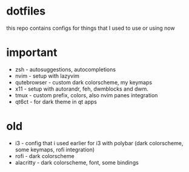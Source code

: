 # dotfiles

this repo contains configs for things that I used to use or using now

# important

- zsh - autosuggestions, autocompletions
- nvim - setup with lazyvim
- qutebrowser - custom dark colorscheme, my keymaps
- x11 - setup with autorandr, feh, dwmblocks and dwm.
- tmux - custom prefix, colors, also nvim panes integration
- qt6ct - for dark theme in qt apps

# old

- i3 - config that i used earlier for i3 with polybar (dark colorscheme, some keymaps, rofi integration)
- rofi - dark colorscheme
- alacritty - dark colorscheme, font, some bindings
